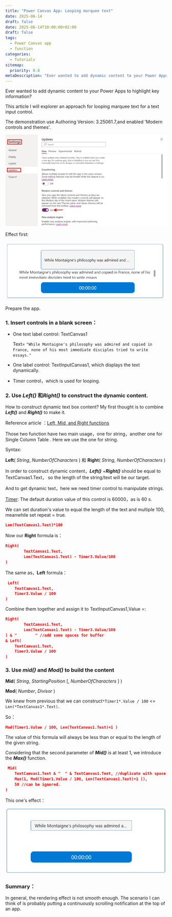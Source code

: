 ```yaml
---
title: "Power Canvas App: Looping marquee text"
date: 2025-06-14
draft: false
date: 2025-06-14T10:00:00+02:00
draft: false
tags:
  - Power Canvas app
  - function
categories:
  - Tutorials
sitemap:
  priority: 0.8
metaDescription: "Ever wanted to add dynamic content to your Power Apps to highlight key information ? One approach is for you!"
---
```


Ever wanted to add dynamic content to your Power Apps to highlight key information?

This article I will explorer an approach for looping marquee text for a text input control.

The demonstration use Authoring Version: 3.25061.7,and enabled 'Modern controls and themes'.

![image-20250614154416783](/image-20250614154416783.png)

Effect first:

![](/loopingmarquee3.gif)

Prepare the app.

### 1. Insert controls in a blank screen：

- One text label control: TextCanvas1

  Text= `"While Montaigne's philosophy was admired and copied in France, none of his most immediate disciples tried to write essays."`

- One label control: TextInputCanvas1, which displays the text dynamically.

- Timer control，which is used for looping.

### 2. Use ***Left()*** 和***Right()*** to construct the dynamic content.

How to construct dynamic text box content? My first thought is to combine ***Left()***  and ***Right()*** to make it.

Reference article ：[Left, Mid, and Right functions](https://learn.microsoft.com/en-us/power-platform/power-fx/reference/function-left-mid-right)

Those two function have two main usage，one for string，another one for Single Column Table . Here we use the one for string.

Syntax:

**Left**( *String*, *NumberOfCharacters* ) 和 **Right**( *String*, *NumberOfCharacters* )

In order to construct dynamic content，***Left()*** +***Right()***  should be equal to  TextCanvas1.Text， so the length of the string/text will be our target.

And to get dynamic text，here we need timer control to manipulate strings.

[Timer](https://learn.microsoft.com/en-us/power-apps/maker/canvas-apps/controls/control-timer):  The default duration value of this control is 60000，as is 60 s.

We can set duration's value to equal the length of the text and multiple 100, meanwhile set repeat = true.

```json
Len(TextCanvas1.Text)*100
```

Now  our **Right** formula is：

```json
Right(
        TextCanvas1.Text,
        Len(TextCanvas1.Text) - Timer3.Value/100
)
```

The same as，**Left** formula：

```json
 Left(
    TextCanvas1.Text,
    Timer3.Value / 100
)
```

Combine them together and assign it to TextInputCanvas1,Value =:

```json
Right(
        TextCanvas1.Text,
        Len(TextCanvas1.Text) - Timer3.Value/100
) & "        " //add some spaces for buffer
& Left(
    TextCanvas1.Text,
    Timer3.Value / 100
)
```

### 3. Use ***mid()*** and ***Mod()*** to build the content

**Mid**( *String*, *StartingPosition* [, *NumberOfCharacters* ] )

**Mod**( *Number*, *Divisor* )

We knew from previous that we can construct`*Timer1*.Value / 100` <= `Len(*TextCanvas1*.Text)`.

So：

```json
Mod(Timer1.Value / 100, Len(TextCanvas1.Text)+1 )
```

The value of this formula will always be less than or equal to the length of the given string.

Considering that the second parameter of ***Mid()*** is at least 1, we introduce the ***Max()*** function.

```json
 Mid(
    TextCanvas1.Text & "  " & TextCanvas1.Text, //duplicate with space buffer
    Max(1, Mod(Timer1.Value / 100, Len(TextCanvas1.Text)+1 )), 
    50 //can be ignored.
)
```

This one's effect：

![](/loopingmarquee2.gif)

### Summary：

In general, the rendering effect is not smooth enough. The scenario I can think of is probably putting a continuously scrolling notification at the top of an app.
